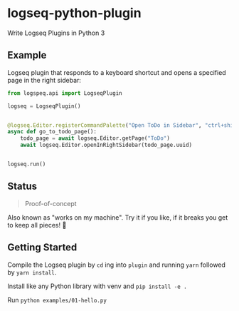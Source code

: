 # logseq-python-plugin

Write Logseq Plugins in Python 3

## Example

Logseq plugin that responds to a keyboard shortcut 
and opens a specified page in the right sidebar:

```python
from logspeq.api import LogseqPlugin

logseq = LogseqPlugin()


@logseq.Editor.registerCommandPalette("Open ToDo in Sidebar", "ctrl+shift+t")
async def go_to_todo_page():
    todo_page = await logseq.Editor.getPage("ToDo")
    await logseq.Editor.openInRightSidebar(todo_page.uuid)


logseq.run()
```

## Status

> Proof-of-concept

Also known as "works on my machine". 
Try it if you like, if it breaks you get to keep all pieces! 🎉

## Getting Started

Compile the Logseq plugin by `cd` ing into `plugin` and running `yarn` followed by `yarn install`.

Install like any Python library with venv and `pip install -e .`

Run `python examples/01-hello.py`
